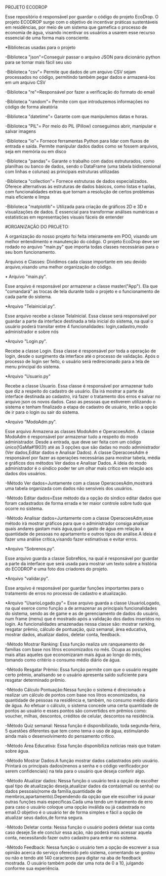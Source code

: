 PROJETO ECODROP

Esse repositório é responsável por guardar o código do projeto EcoDrop. O projeto ECODROP surge com o objetivo de incentivar práticas sustentáveis em residências, por meio de um sistema que gamefica o processo de economia de água, visando incentivar os usuários a usarem esse recurso essencial de uma forma mais consciente.




•Bibliotecas usadas para o projeto

-Biblioteca "json"=Conseguir passar o arquivo JSON para dicionário python para se tornar mais fácil seu uso

-Biblioteca "csv"= Permite que dados de um arquivo CSV sejam processados no código, permitindo também pegar dados e armazená-los em um arquivo CSV

-Biblioteca "re"=Responsável por fazer a verificação do formato do email

-Biblioteca "random"= Permite com que introduzemos informações no código de forma aleatória

-Biblioteca "datetime"= Garante com que manipulemos datas e horas.

-Biblioteca "PIL"= Por meio do PIL (Pillow) conseguimos abrir, manipular e salvar imagens 

-Biblioteca "io"= Fornece ferramentas Python para lidar com fluxos de entrada e saída. Permite manipular dados dados como se fossem arquivos, seja em memória ou em disco

-Biblioteca "pandas"= Garante o trabalho com dados estruturados, como planilhas ou banco de dados, sendo o DataFrame (uma tabela bidimensional com linhas e colunas) as principais estruturas utilizadas

-Biblioteca "collection"= Fornece estruturas de dados especializados. Oferece alternativas às estruturas de dados básicos, como listas e tuplas, com funcionalidades extras que tornam a resolução de certos problemas mais eficiente e limpa

-Biblioteca "matplotlib"= Utilizada para criação de gráficos 2D e 3D e visualizações de dados. É essencial para transformar análises numéricas e estatísticas em representações visuais fáceis de entender







#ORGANIZAÇÃO DO PROJETO:

A organização do nosso projeto foi feita inteiramente em POO, visando um melhor entendimento e manutenção do código.
O projeto EcoDrop deve ser rodado no arquivo "main.py" que importa todas classes necessárias para o seu bom funcionamento.

Arquivos e Classes:
Dividimos cada classe importante em seu devido arquivo,visando uma melhor organização do código.




• Arquivo "main.py".

Esse arquivo é responsável por armazenar a classe master("App"). Ela que "comandará" as trocas de tela durante todo o projeto e o funcionamento de cada parte do sistema.




•Arquivo "Telainicial.py".

Esse arquivo recebe a classe TelaInicial. Essa classe será responsável por guardar a parte da interface destinada a tela inicial do sistema, na qual o usuário poderá transitar entre 4 funcionalidades: login,cadastro,modo administrador e sobre nós




•Arquivo "Login.py".

Recebe a classe Login. Essa classe é responsável por toda a operação de login, desde o surgimento da interface até o processo de validação. Após o processo de login ser feito, o usuário será redirecionado para a tela de menu principal do sistema.





•Arquivo "Usuario.py"

Recebe a classe Usuario. Essa classe é responsável por armazenar tudo que diz a respeito do cadastro de usuário. Ela irá mostrar a parte da interface destinada ao cadastro, irá fazer o tratamento dos erros e salvar no arquivo json os novos dados. Caso as pessoas que estiverem utilizando o sistema e tenham finalizado a etapa de cadastro de usuário, terão a opção de ir para o login ou sair do sistema.




•Arquivo "ModoAdm.py".

Esse arquivo Armazena as classes ModoAdm e OperacoesAdm. A classe ModoAdm é responsável por armazenar tudo a respeito do modo administrador. Desde a entrada, que deve ser feita com um código único(!GaMa#1903!) até as 3 opções que são dadas no modo administrador (Ver dados,Editar dados e Analisar Dados).
A classe OperacoesAdm é responsável por fazer as operações necessárias para mostrar tabela, média e gráficos dos métodos Ver dados e Analisar Dados.
A ideia do modo administrador é o síndico poder ter um olhar mais crítico em relação aos dados dos usuários.

-Método Ver dados=Juntamente com a classe OperacoesAdm,mostrará uma tabela organizada com dados não sensíveis dos usuários.

-Método Editar dados=Esse método da a opção do síndico editar dados que foram cadastrados de forma errada e ter maior controle sobre tudo que ocorre no sistema.

-Método Analisar dados=Juntamente com a classe OperacoesAdm,esse método irá mostrar gráficos para que o administrador consiga analisar quais andares gastam mais água,qual o gasto de água em relação a quantidade de pessoas no apartamento e outros tipos de análise.A ideia é fazer uma análise crítica,visando fazer estimativas e evitar erros.




•Arquivo "Sobrenos.py".

Esse arquivo guarda a classe SobreNos, na qual é responsável por guardar a parte da interface que será usada para mostrar um texto sobre a história do ECODROP e uma foto dos criadores do projeto.



•Arquivo "validar.py".

Esse arquivo é responsável por guardar funções importantes para o tratamento de erros no processo de cadastro e atualização.




•Arquivo "UsarioLogado.py"= Esse arquivo guarda a classe UsuarioLogado, na qual exerce como função a de armazenar as principais funcionalidades do sistema, sendo as de game e as de gerenciamento de dados do usuário, num frame (menu) que é mostrado após a validação dos dados inseridos no login. As funcionalidades amazenadas nessa classe são: mostrar ranking, resgatar prêmio, cálculo de pontuação, quiz semanal, área educativa, mostrar dados, atualizar dados, deletar conta, feedback. 

-Método Mostrar Ranking: Essa função realiza um ranqueamento de famílias com base nos litros economizados no mês. Ocupa as posições mais altas aqueles que economizaram mais água ao longo do mês, tomando como critério o consumo médio diário de água.

-Método Resgatar Prêmio: Essa função permite com que o usuário resgate certo prêmio, analisando se o usuário apresenta saldo suficiente para resgatar determinado prêmio.

-Método Cálculo Pontuação:Nessa função o sistema é direcionado a realizar um cálculo de pontos com base nos litros economizados, na quantidade de pessoas na residência e, também, no consumo médio diário de água. Ao efetuar o cálculo, o sistema concede uma certa quantidade de pontos ao usuário e esses pontos são convertidos em prêmios como: voucher, milhas, descontos, créditos de celular, descontos na residência.

-Método Quiz semanal: Nessa função é disponibilizado, toda segunda-feira, 5 questões diferentes que tem como tema o uso de água, estimulando ainda mais o desenvolvimento do pensamento crítico.

-Método Área Educativa: Essa função disponibiliza notícias reais que tratam sobre água.

-Método Mostrar Dados:A função mostrar dados cadastrados pelo usuário. Printará os principais dados(menos a senha e o código verificador,por serem confidenciais) na tela para o usuário que deseja conferir algo.

-Método Atualizar dados: Nessa função o usuário terá a opção de escolher qual tipo de atualização deseja,atualizar dados da conta(email ou senha) ou dados pessoais(nome da família,quantidade de membros,apartamento).Dependendo da opção que ele escolher irá puxar outras funções mais específicas.Cada uma tendo um tratamento de erro para caso o usuário coloque uma opção inválida ou já cadastrada no email.O objetivo é o usuário ter de forma simples e fácil a opção de atualizar seus dados,de forma segura.

-Método Deletar conta: Nessa função o usuário poderá deletar sua conta caso deseje.Se ele concluir essa ação, não poderá mais acessar aquela conta, necessitando fazer outro cadastro para entrar no sistema.

-Método Feedback: Nessa função o usuário tem a opção de escrever a sua opinião acerca do serviço oferecido pelo sistema, comentando se gostou ou não e tendo até 140 caracteres para digitar na aba de feedback mostrada. O usuário também pode dar uma nota de 0 a 10, julgando conforme sua experiência.





